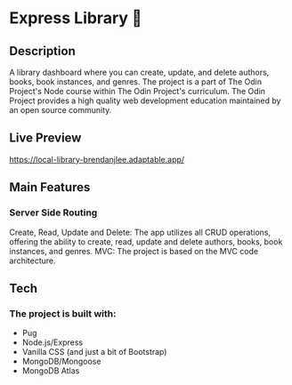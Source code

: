 # Express Library 📖
## Description
A library dashboard where you can create, update, and delete authors, books, book instances, and genres. The project is a part of The Odin Project's Node course within The Odin Project's curriculum. The Odin Project provides a high quality web development education maintained by an open source community.

## Live Preview
https://local-library-brendanjlee.adaptable.app/

## Main Features
### Server Side Routing
Create, Read, Update and Delete: The app utilizes all CRUD operations, offering the ability to create, read, update and delete authors, books, book instances, and genres.
MVC: The project is based on the MVC code architecture.

## Tech
### The project is built with:
- Pug
- Node.js/Express
- Vanilla CSS (and just a bit of Bootstrap)
- MongoDB/Mongoose
- MongoDB Atlas
